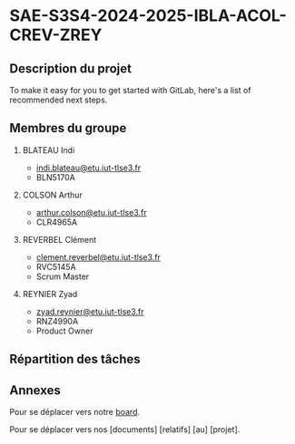 # SAE-S3S4-2024-2025-IBLA-ACOL-CREV-ZREY



## Description du projet

To make it easy for you to get started with GitLab, here's a list of recommended next steps.


## Membres du groupe
1. BLATEAU Indi
    - indi.blateau@etu.iut-tlse3.fr
    - BLN5170A

2. COLSON Arthur
    - arthur.colson@etu.iut-tlse3.fr
    - CLR4965A

3. REVERBEL Clément
    - clement.reverbel@etu.iut-tlse3.fr
    - RVC5145A
    - Scrum Master

4. REYNIER Zyad
    - zyad.reynier@etu.iut-tlse3.fr
    - RNZ4990A
    - Product Owner

## Répartition des tâches

## Annexes

Pour se déplacer vers notre [board](https://gitlab.info.iut-tlse3.fr/clr4965a/sae-s3s4-2024-2025-ibla-acol-crev-zrey/).

Pour se déplacer vers nos [documents] [relatifs] [au] [projet].